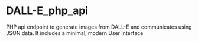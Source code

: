 # DALL-E_php_api
PHP api endpoint to generate images from DALL-E and communicates using JSON data. It includes a minimal, modern User Interface
